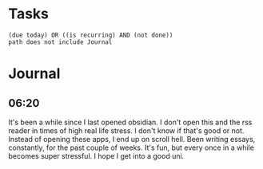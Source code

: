 # Tasks
```tasks
(due today) OR ((is recurring) AND (not done))
path does not include Journal
```
# Journal
## 06:20
It's been a while since I last opened obsidian. I don't open this and the rss reader in times of high real life stress. I don't know if that's good or not. Instead of opening these apps, I end up on scroll hell. Been writing essays, constantly, for the past couple of weeks. It's fun, but every once in a while becomes super stressful. I hope I get into a good uni.
